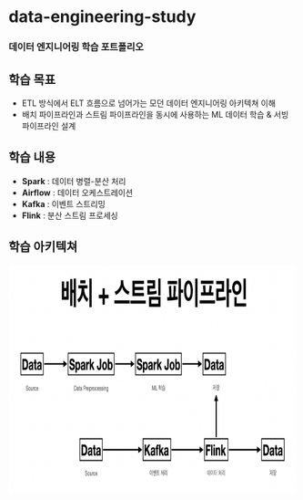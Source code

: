 # data-engineering-study
### 데이터 엔지니어링 학습 포트폴리오

## 학습 목표
- ETL 방식에서 ELT 흐름으로 넘어가는 모던 데이터 엔지니어링 아키텍쳐 이해
- 배치 파이프라인과 스트림 파이프라인을 동시에 사용하는 ML 데이터 학습 & 서빙 파이프라인 설계

## 학습 내용
- **Spark** : 데이터 병렬-분산 처리
- **Airflow** : 데이터 오케스트레이션
- **Kafka** : 이벤트 스트리밍
- **Flink** : 분산 스트림 프로세싱

## 학습 아키텍쳐
<img src="/architecture.png"  width="900" height="400">
